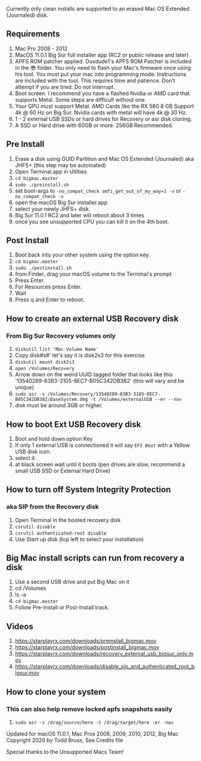 
Currently only clean installs are supported to an erased Mac OS Extended (Journaled) disk.

## Requirements 
1. Mac Pro 2008 - 2012
2. MacOS 11.0.1 Big Sur full installer app (RC2 or public release and later)
3. APFS ROM patcher applied. Dosdude1's APFS ROM Patcher is included in the 😎 folder. You only need to flash your Mac's firmware once using his tool. You must put your mac into programming mode. Instructions are included with the tool. This requires time and patience. Don't attempt if you are tired. Do not interrupt.
4. Boot screen. I recommend you have a flashed Nvidia or AMD card that supports Metal. Some steps are difficult without one.
5. Your GPU must support Metal. AMD Cards like the RX 580 8 GB Support 4k @ 60 Hz on Big Sur. Nvidia cards with metal will have 4k @ 30 Hz.
6. 1 - 2 external USB SSDs or hard drives for Recovery or asr disk cloning.
7. A SSD or Hard drive with 60GB or more. 256GB Recommended.

## Pre Install
1. Erase a disk using GUID Partition and Mac OS Extended (Journaled) aka JHFS+ (this step may be automated)
2. Open Terminal.app in Utilties 
3. `cd bigmac.master`
4. `sudo ./preinstall.sh`
5.  set boot-args to `-no_compat_check amfi_get_out_of_my_way=1 -v` or  `-no_compat_check -v`
6. open the macOS Big Sur installer.app
7. select your newly JHFS+ disk.
8. Big Sur 11.0.1 RC2 and later will reboot about 3 times
9. once you see unsupported CPU you can kill it on the 4th boot.


## Post Install
1. Boot back into your other system using the option key.
2. `cd bigmac.master`
3. `sudo ./postinstall.sh`
4. from Finder, drag your macOS volume to the Terminal's prompt
5. Press Enter.
6. For Resources press Enter.
7. Wait
8. Press q and Enter to reboot.


## How to create an external USB Recovery disk
### From Big Sur Recovery volumes only
1. `diskutil list 'Mac Volume Name'`
2. Copy disk#s#' let's say it is disk2s3 for this exercise.
3. `diskutil mount disk2s3`
4. `open /Volumes/Recovery`
5. Arrow down on the weird UUID tagged folder that looks like this '13540289-83B3-3105-8EC7-B05C342DB382' (this will vary and be unique)
6. `sudo asr -s /Volumes/Recovery/13540289-83B3-3105-8EC7-B05C342DB382/BaseSystem.dmg -t /Volumes/externalUSB --er --nov`
7. disk must be around 3GB or higher.


## How to boot Ext USB Recovery disk
1. Boot and hold down option Key
2. If only 1 external USB is connectioned it will say `EFI Boot` with a Yellow USB disk icon.
3. select it. 
4. at black screen wait until it boots (pen drives are slow, recommend a small USB SSD or External Hard Drive)


## How to turn off System Integrity Protection
### aka SIP from the Recovery disk
1. Open Terminal in the booted recovery disk
2. `csrutil disable`
3. `csrutil authenticated-root disable`
4. Use Start up disk (top left to select your installation)


## Big Mac install scripts can run from recovery a disk
1. Use a second USB drive and put Big Mac on it
2. cd /Volumes
3. ls -a
4. `cd bigmac.master`
5. Follow Pre-Install or Post-Install track.


## Videos
1. https://starplayrx.com/downloads/preinstall_bigmac.mov
2. https://starplayrx.com/downloads/postinstall_bigmac.mov
3. https://starplayrx.com/downloads/recovery_external_usb_bigsur_only.mov
4. https://starplayrx.com/downloads/disable_sip_and_authenticated_root_bigsur.mov


## How to clone your system 
### This can also help remove locked apfs snapshots easily
1. `sudo asr -s /drag/source/here -t /drag/target/here -er -nov`



Updated for macOS 11.0.1, Mac Pros 2008, 2009, 2010, 2012, Big Mac Copyright 2020 by Todd Bruss, See Credits file

Special thanks to the Unsupported Macs Team!

